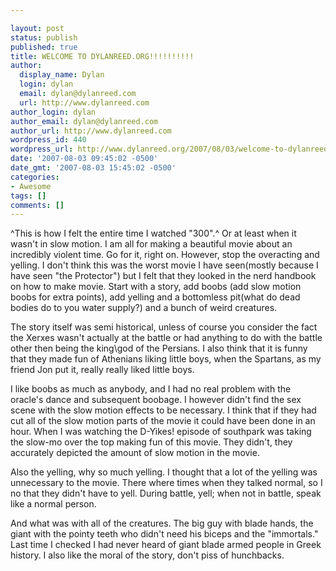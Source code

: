 ```yaml
---

layout: post
status: publish
published: true
title: WELCOME TO DYLANREED.ORG!!!!!!!!!!
author:
  display_name: Dylan
  login: dylan
  email: dylan@dylanreed.com
  url: http://www.dylanreed.com
author_login: dylan
author_email: dylan@dylanreed.com
author_url: http://www.dylanreed.com
wordpress_id: 440
wordpress_url: http://www.dylanreed.org/2007/08/03/welcome-to-dylanreedorg/
date: '2007-08-03 09:45:02 -0500'
date_gmt: '2007-08-03 15:45:02 -0500'
categories:
- Awesome
tags: []
comments: []
---
```


^This is how I felt the entire time I watched "300".^ Or at least when it wasn't in slow motion. I am all for making a beautiful movie about an incredibly violent time. Go for it, right on. However, stop the overacting and yelling. I don't think this was the worst movie I have seen(mostly because I have seen "the Protector") but I felt that they looked in the nerd handbook on how to make movie. Start with a story, add boobs (add slow motion boobs for extra points), add yelling and a bottomless pit(what do dead bodies do to you water supply?) and a bunch of weird creatures. 

The story itself was semi historical, unless of course you consider the fact the Xerxes wasn't actually at the battle or had anything to do with the battle other then being the king\god of the Persians. I also think that it is funny that they made fun of Athenians liking little boys, when the Spartans, as my friend Jon put it, really really liked little boys. 

I like boobs as much as anybody, and I had no real problem with the oracle's dance and subsequent boobage. I however didn't find the sex scene with the slow motion effects to be necessary. I think that if they had cut all of the slow motion parts of the movie it could have been done in an hour. When I was watching the D-Yikes! episode of southpark was taking the slow-mo over the top making fun of this movie. They didn't, they accurately depicted the amount of slow motion in the movie.

Also the yelling, why so much yelling. I thought that a lot of the yelling was unnecessary to the movie. There where times when they talked normal, so I no that they didn't have to yell. During battle, yell; when not in battle, speak like a normal person. 

And what was with all of the creatures. The big guy with blade hands, the giant with the pointy teeth who didn't need his biceps and the "immortals." Last time I checked I had never heard of giant blade armed people in Greek history. I also like the moral of the story, don't piss of hunchbacks.

